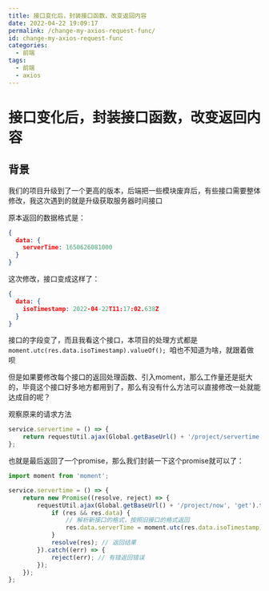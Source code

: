 ```yaml
---
title: 接口变化后，封装接口函数，改变返回内容
date: 2022-04-22 19:09:17
permalink: /change-my-axios-request-func/
id: change-my-axios-request-func
categories:
  - 前端
tags:
  - 前端
  - axios
---
```


# 接口变化后，封装接口函数，改变返回内容

## 背景

我们的项目升级到了一个更高的版本，后端把一些模块废弃后，有些接口需要整体修改，我这次遇到的就是升级获取服务器时间接口

原本返回的数据格式是：

```json
{
  data: {
    serverTime: 1650626081000
  }
}
```

这次修改，接口变成这样了：

```json
{
  data: {
    isoTimestamp: 2022-04-22T11:17:02.638Z
  }
}
```

接口的字段变了，而且我看这个接口，本项目的处理方式都是`moment.utc(res.data.isoTimestamp).valueOf();
`咱也不知道为啥，就跟着做呗

但是如果要修改每个接口的返回处理函数、引入moment，那么工作量还是挺大的，毕竟这个接口好多地方都用到了，那么有没有什么方法可以直接修改一处就能达成目的呢？

观察原来的请求方法

```js
service.servertime = () => {
    return requestUtil.ajax(Global.getBaseUrl() + '/project/servertime', 'post');
};
```

也就是最后返回了一个promise，那么我们封装一下这个promise就可以了：

```js
import moment from 'moment';

service.servertime = () => {
	return new Promise((resolve, reject) => {
		requestUtil.ajax(Global.getBaseUrl() + '/project/now', 'get').then((res) => {
			if (res && res.data) {
				// 解析新接口的格式，按照旧接口的格式返回
				res.data.serverTime = moment.utc(res.data.isoTimestamp).valueOf();
			}
			resolve(res); // 返回结果
		}).catch((err) => {
			reject(err); // 有错返回错误
		});
	});
};
```

